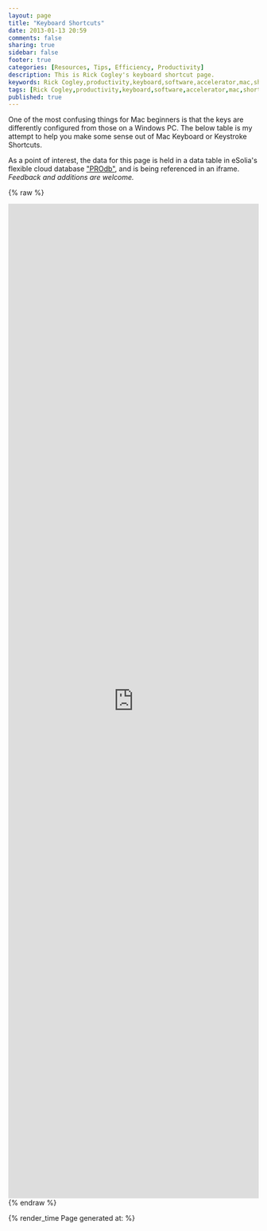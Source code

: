 ```yaml
---
layout: page
title: "Keyboard Shortcuts"
date: 2013-01-13 20:59
comments: false
sharing: true
sidebar: false
footer: true
categories: [Resources, Tips, Efficiency, Productivity]
description: This is Rick Cogley's keyboard shortcut page.
keywords: Rick Cogley,productivity,keyboard,software,accelerator,mac,shortcut,keystrokes 
tags: [Rick Cogley,productivity,keyboard,software,accelerator,mac,shortcut,keystrokes]
published: true
---
```

One of the most confusing things for Mac beginners is that the keys are differently configured from those on a Windows PC. The below table is my attempt to help you make some sense out of Mac Keyboard or Keystroke Shortcuts. 

As a point of interest, the data for this page is held in a data table in eSolia's flexible cloud database ["PROdb"](http://www.esolia.com/prodb), and is being referenced in an iframe. _Feedback and additions are welcome._ 

{% raw %} 
<iframe width='100%' height='2000' frameborder='0' allowtransparency='true' scrolling='yes' src='https://pro.dbflex.net/secure/embedded/db/15331/view.aspx?id=983275'></iframe>
{% endraw %}

{% render_time Page generated at: %}
